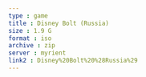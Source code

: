 ```yaml
---
type : game
title : Disney Bolt (Russia)
size : 1.9 G
format : iso
archive : zip
server : myrient
link2 : Disney%20Bolt%20%28Russia%29
---
```

